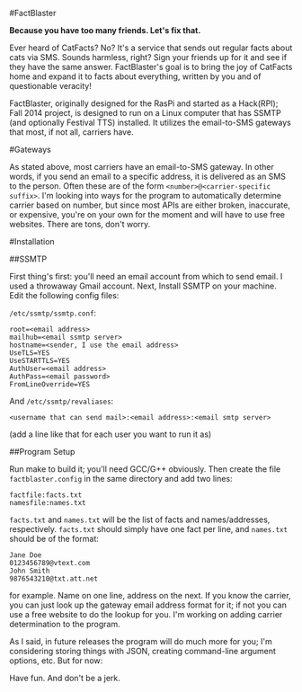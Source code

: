 #FactBlaster

**Because you have too many friends.  Let's fix that.**

Ever heard of CatFacts?  No?  It's a service that sends out regular facts about cats via SMS.  Sounds harmless, right?  Sign your friends up for it and see if they have the same answer.  FactBlaster's goal is to bring the joy of CatFacts home and expand it to facts about everything, written by you and of questionable veracity!

FactBlaster, originally designed for the RasPi and started as a Hack(RPI); Fall 2014 project, is designed to run on a Linux computer that has SSMTP (and optionally Festival TTS) installed.  It utilizes the email-to-SMS gateways that most, if not all, carriers have.

#Gateways

As stated above, most carriers have an email-to-SMS gateway.  In other words, if you send an email to a specific address, it is delivered as an SMS to the person.  Often these are of the form `<number>@<carrier-specific suffix>`.  I'm looking into ways for the program to automatically determine carrier based on number, but since most APIs are either broken, inaccurate, or expensive, you're on your own for the moment and will have to use free websites.  There are tons, don't worry.

#Installation

##SSMTP

First thing's first: you'll need an email account from which to send email.  I used a throwaway Gmail account.  Next, Install SSMTP on your machine.  Edit the following config files:

`/etc/ssmtp/ssmtp.conf`:
```
root=<email address>
mailhub=<email ssmtp server>
hostname=<sender, I use the email address>
UseTLS=YES
UseSTARTTLS=YES
AuthUser=<email address>
AuthPass=<email password>
FromLineOverride=YES
```

And `/etc/ssmtp/revaliases`:
```
<username that can send mail>:<email address>:<email smtp server>
```
(add a line like that for each user you want to run it as)

##Program Setup

Run make to build it; you'll need GCC/G++ obviously.  Then create the file `factblaster.config` in the same directory and add two lines:
```
factfile:facts.txt
namesfile:names.txt
```
`facts.txt` and `names.txt` will be the list of facts and names/addresses, respectively.  `facts.txt` should simply have one fact per line, and `names.txt` should be of the format:
```
Jane Doe
0123456789@vtext.com
John Smith
9876543210@txt.att.net
```
for example.  Name on one line, address on the next.  If you know the carrier, you can just look up the gateway email address format for it; if not you can use a free website to do the lookup for you.  I'm working on adding carrier determination to the program.

As I said, in future releases the program will do much more for you; I'm considering storing things with JSON, creating command-line argument options, etc.  But for now:

Have fun.  And don't be a jerk.
